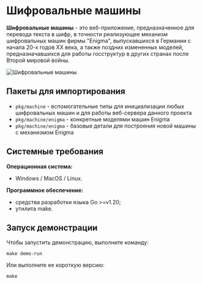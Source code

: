 # Шифровальные машины

**Шифровальные машины** - это веб-приложение, предназначенное для перевода текста в шифр, в точности реализующее механизм шифровальных машин фирмы "Enigma", выпускавшихся в Германии с начала 20-х годов XX века, а также поздних измененных моделей, предназначавшихся для работы госструктур в других странах после Второй мировой войны.

![Шифровальные машины](./cipher-machines-web-ui.png "Веб-интерфейс сайта \"Шифровальные машины\"")

## Пакеты для импортирования

* `pkg/machine` - вспомогательные типы для инициализации любых шифровальных машин и для работы веб-сервера данного проекта
* `pkg/machine/enigma` - конкретные моделями машин Enigma
* `pkg/machine/enigma` - базовые детали для построения новой машины с механизмом Enigma

## Системные требования

**Операционная система:**

- Windows / MacOS / Linux.

**Программное обеспечение:**

- средства разработки языка Go >=v1.20;
- утилита make.

## Запуск демонстрации

Чтобы запустить демонстрацию, выполните команду:

```
make demo-run
```

Или выполните ее короткую версию:

```
make
```
